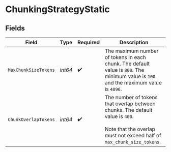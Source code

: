 # ChunkingStrategyStatic


## Fields

| Field                                                                                                                                                  | Type                                                                                                                                                   | Required                                                                                                                                               | Description                                                                                                                                            |
| ------------------------------------------------------------------------------------------------------------------------------------------------------ | ------------------------------------------------------------------------------------------------------------------------------------------------------ | ------------------------------------------------------------------------------------------------------------------------------------------------------ | ------------------------------------------------------------------------------------------------------------------------------------------------------ |
| `MaxChunkSizeTokens`                                                                                                                                   | *int64*                                                                                                                                                | :heavy_check_mark:                                                                                                                                     | The maximum number of tokens in each chunk. The default value is `800`. The minimum value is `100` and the maximum value is `4096`.                    |
| `ChunkOverlapTokens`                                                                                                                                   | *int64*                                                                                                                                                | :heavy_check_mark:                                                                                                                                     | The number of tokens that overlap between chunks. The default value is `400`.<br/><br/>Note that the overlap must not exceed half of `max_chunk_size_tokens`.<br/> |